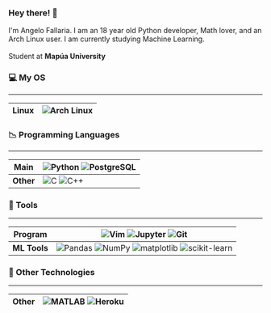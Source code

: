 ### Hey there! 👋
I'm Angelo Fallaria. I am an 18 year old Python developer, Math lover, and an Arch Linux user. I am currently studying Machine Learning.\
\
Student at **Mapúa University**

### 💻 My OS
---

Linux | ![Arch Linux](https://img.shields.io/badge/I_Use_Arch_Btw-1793D1?style=for-the-badge&logo=arch-linux&logoColor=white)
--- | ---

### 📉 Programming Languages
---

Main | ![Python](https://img.shields.io/badge/python-%233776AB.svg?style=for-the-badge&logo=python&logoColor=white) ![PostgreSQL](https://img.shields.io/badge/PostgreSQL-316192?style=for-the-badge&logo=postgresql&logoColor=white)
--- | ---
| **Other** | ![C](https://img.shields.io/badge/c-%2300599C.svg?style=for-the-badge&logo=c&logoColor=white) ![C++](https://img.shields.io/badge/C%2B%2B-00599C?style=for-the-badge&logo=c%2B%2B&logoColor=white) |

### 🔧 Tools
---

Program | ![Vim](https://img.shields.io/badge/Vim-%23019733.svg?style=for-the-badge&logo=vim&logoColor=white) ![Jupyter](https://img.shields.io/badge/-jupyter%20notebook-%23323330.svg?style=for-the-badge&logo=jupyter&logoColor=%23f37626) ![Git](https://img.shields.io/badge/git-%23F05033.svg?style=for-the-badge&logo=git&logoColor=white)
--- | ---
**ML Tools** | ![Pandas](https://img.shields.io/badge/pandas-%23150458.svg?style=for-the-badge&logo=pandas&logoColor=white) ![NumPy](https://img.shields.io/badge/numpy-%23013243.svg?style=for-the-badge&logo=numpy&logoColor=white) ![matplotlib](https://img.shields.io/badge/matplotlib-%23323330.svg?style=for-the-badge&logo=python&logoColor=%23187bb4) ![scikit-learn](https://img.shields.io/badge/scikit--learn-%23e27d08.svg?style=for-the-badge&logo=scikit-learn&logoColor=white)


### 🔧 Other Technologies
---

Other | ![MATLAB](https://img.shields.io/badge/MATLAB-%23323330.svg?style=for-the-badge&logo=none&logoColor=white) ![Heroku](https://img.shields.io/badge/Heroku-430098?style=for-the-badge&logo=heroku&logoColor=white)
--- | ---

